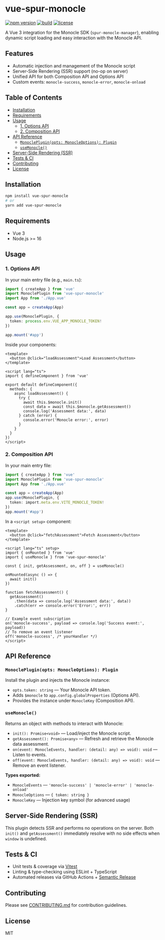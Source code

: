 # vue-spur-monocle

[![npm version](https://img.shields.io/npm/v/vue-spur-monocle.svg)](https://www.npmjs.com/package/vue-spur-monocle) [![build](https://img.shields.io/github/actions/workflow/status/Xavier4492/vue-spur-monocle/ci.yml?branch=main)](https://github.com/Xavier4492/vue-spur-monocle/actions) [![license](https://img.shields.io/npm/l/vue-spur-monocle.svg)](LICENSE)

A Vue 3 integration for the Monocle SDK (`spur-monocle-manager`), enabling dynamic script loading and easy interaction with the Monocle API.

## Features

* Automatic injection and management of the Monocle script
* Server-Side Rendering (SSR) support (no-op on server)
* Unified API for both Composition API and Options API
* Custom events: `monocle-success`, `monocle-error`, `monocle-onload`

## Table of Contents

* [Installation](#installation)
* [Requirements](#requirements)
* [Usage](#usage)
  * [1. Options API](#1-options-api)
  * [2. Composition API](#2-composition-api)
* [API Reference](#api-reference)
  * [`MonoclePlugin(opts: MonocleOptions): Plugin`](#monoclepluginopts-monocleoptions-plugin)
  * [`useMonocle()`](#usemonocle)
* [Server-Side Rendering (SSR)](#server-side-rendering-ssr)
* [Tests & CI](#tests--ci)
* [Contributing](#contributing)
* [License](#license)

## Installation

```bash
npm install vue-spur-monocle
# or
yarn add vue-spur-monocle
```

## Requirements

* Vue 3
* Node.js >= 16

## Usage

### 1. Options API

In your main entry file (e.g., `main.ts`):

```ts
import { createApp } from 'vue'
import MonoclePlugin from 'vue-spur-monocle'
import App from './App.vue'

const app = createApp(App)

app.use(MonoclePlugin, {
  token: process.env.VUE_APP_MONOCLE_TOKEN!
})

app.mount('#app')
```

Inside your components:

```vue
<template>
  <button @click="loadAssessment">Load Assessment</button>
</template>

<script lang="ts">
import { defineComponent } from 'vue'

export default defineComponent({
  methods: {
    async loadAssessment() {
      try {
        await this.$monocle.init()
        const data = await this.$monocle.getAssessment()
        console.log('Assessment data:', data)
      } catch (error) {
        console.error('Monocle error:', error)
      }
    }
  }
})
</script>
```

### 2. Composition API

In your main entry file:

```ts
import { createApp } from 'vue'
import MonoclePlugin from 'vue-spur-monocle'
import App from './App.vue'

const app = createApp(App)
app.use(MonoclePlugin, {
  token: import.meta.env.VITE_MONOCLE_TOKEN!
})
app.mount('#app')
```

In a `<script setup>` component:

```vue
<template>
  <button @click="fetchAssessment">Fetch Assessment</button>
</template>

<script lang="ts" setup>
import { onMounted } from 'vue'
import { useMonocle } from 'vue-spur-monocle'

const { init, getAssessment, on, off } = useMonocle()

onMounted(async () => {
  await init()
})

function fetchAssessment() {
  getAssessment()
    .then(data => console.log('Assessment data:', data))
    .catch(err => console.error('Error:', err))
}

// Example event subscription
on('monocle-success', payload => console.log('Success event:', payload))
// To remove an event listener
off('monocle-success', /* yourHandler */)
</script>
```

## API Reference

### `MonoclePlugin(opts: MonocleOptions): Plugin`

Install the plugin and injects the Monocle instance:

* `opts.token: string` — Your Monocle API token.
* Adds `$monocle` to `app.config.globalProperties` (Options API).
* Provides the instance under `MonocleKey` (Composition API).

### `useMonocle()`

Returns an object with methods to interact with Monocle:

* `init(): Promise<void>` — Load/inject the Monocle script.
* `getAssessment(): Promise<any>` — Refresh and retrieve the Monocle data assessment.
* `on(event: MonocleEvents, handler: (detail: any) => void): void` — Listen to events.
* `off(event: MonocleEvents, handler: (detail: any) => void): void` — Remove an event listener.

**Types exported:**

* `MonocleEvents` — `'monocle-success' | 'monocle-error' | 'monocle-onload'`
* `MonocleOptions` — `{ token: string }`
* `MonocleKey` — Injection key symbol (for advanced usage)

## Server-Side Rendering (SSR)

This plugin detects SSR and performs no operations on the server. Both `init()` and `getAssessment()` immediately resolve with no side effects when `window` is undefined.

## Tests & CI

* Unit tests & coverage via [Vitest](https://vitest.dev/)
* Linting & type-checking using ESLint + TypeScript
* Automated releases via GitHub Actions + [Semantic Release](https://semantic-release.gitbook.io/)

## Contributing

Please see [CONTRIBUTING.md](CONTRIBUTING.md) for contribution guidelines.

## License

MIT
